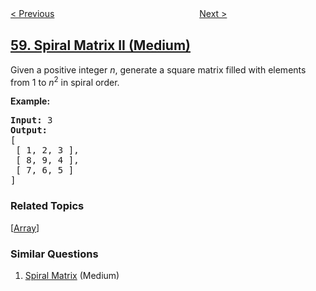<!--|This file generated by command(leetcode description); DO NOT EDIT.    |-->
<!--+----------------------------------------------------------------------+-->
<!--|@author    openset <openset.wang@gmail.com>                           |-->
<!--|@link      https://github.com/openset                                 |-->
<!--|@home      https://github.com/openset/leetcode                        |-->
<!--+----------------------------------------------------------------------+-->

[< Previous](../length-of-last-word "Length of Last Word")
　　　　　　　　　　　　　　　　
[Next >](../permutation-sequence "Permutation Sequence")

## [59. Spiral Matrix II (Medium)](https://leetcode.com/problems/spiral-matrix-ii "螺旋矩阵 II")

<p>Given a positive integer <em>n</em>, generate a square matrix filled with elements from 1 to <em>n</em><sup>2</sup> in spiral order.</p>

<p><strong>Example:</strong></p>

<pre>
<strong>Input:</strong> 3
<strong>Output:</strong>
[
 [ 1, 2, 3 ],
 [ 8, 9, 4 ],
 [ 7, 6, 5 ]
]
</pre>

### Related Topics
  [[Array](../../tag/array/README.md)]

### Similar Questions
  1. [Spiral Matrix](../spiral-matrix) (Medium)
